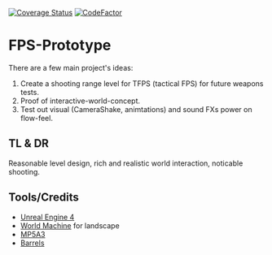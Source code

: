 [![Coverage Status](https://coveralls.io/repos/github/UnoYakshi/FPS-Prototype/badge.svg?branch=master)](https://coveralls.io/github/UnoYakshi/FPS-Prototype?branch=master)
[![CodeFactor](https://www.codefactor.io/repository/github/unoyakshi/fps-prototype/badge)](https://www.codefactor.io/repository/github/unoyakshi/fps-prototype)

# FPS-Prototype
There are a few main project's ideas:
1. Create a shooting range level for TFPS (tactical FPS) for future weapons tests.
2. Proof of interactive-world-concept. 
3. Test out visual (CameraShake, animtations) and sound FXs power on flow-feel.

## TL & DR
Reasonable level design, rich and realistic world interaction, noticable shooting.

## Tools/Credits
* [Unreal Engine 4](https://www.unrealengine.com/)
* [World Machine](https://www.world-machine.com/) for landscape
* [MP5A3]()
* [Barrels]()
